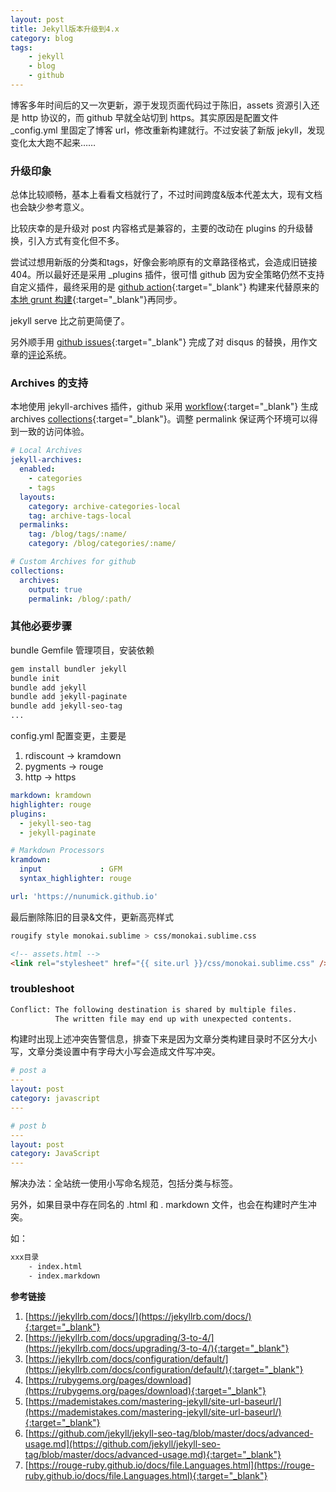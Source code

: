 ```yaml
---
layout: post
title: Jekyll版本升级到4.x
category: blog
tags:
    - jekyll
    - blog
    - github
---
```


博客多年时间后的又一次更新，源于发现页面代码过于陈旧，assets 资源引入还是 http 协议的，而 github 早就全站切到 https。其实原因是配置文件 _config.yml 里固定了博客 url，修改重新构建就行。不过安装了新版 jekyll，发现变化太大跑不起来……

### 升级印象

总体比较顺畅，基本上看看文档就行了，不过时间跨度&版本代差太大，现有文档也会缺少参考意义。

比较庆幸的是升级对 post 内容格式是兼容的，主要的改动在 plugins 的升级替换，引入方式有变化但不多。

尝试过想用新版的分类和tags，好像会影响原有的文章路径格式，会造成旧链接 404。所以最好还是采用 _plugins 插件，很可惜 github 因为安全策略仍然不支持自定义插件，最终采用的是 [github action](https://github.com/nunumick/jekyll-blog-archive-workflow){:target="_blank"} 构建来代替原来的[本地 grunt 构建](/blog/2014/01/16/use-grunt-with-jekyll.html){:target="_blank"}再同步。

jekyll serve 比之前更简便了。

另外顺手用 [github issues](https://utteranc.es/?installation_id=39629941&setup_action=install){:target="_blank"} 完成了对 disqus 的替换，用作文章的[评论](#PostComments)系统。

### Archives 的支持

本地使用 jekyll-archives 插件，github 采用 [workflow](https://github.com/features/actions){:target="_blank"} 生成 archives [collections](https://jekyllrb.com/docs/collections/){:target="_blank"}。调整 permalink 保证两个环境可以得到一致的访问体验。

```yaml
# Local Archives
jekyll-archives:
  enabled:
    - categories
    - tags
  layouts:
    category: archive-categories-local
    tag: archive-tags-local
  permalinks:
    tag: /blog/tags/:name/
    category: /blog/categories/:name/

# Custom Archives for github
collections:
  archives:
    output: true
    permalink: /blog/:path/
```

### 其他必要步骤

bundle Gemfile 管理项目，安装依赖

```bash
gem install bundler jekyll
bundle init
bundle add jekyll
bundle add jekyll-paginate
bundle add jekyll-seo-tag
...
```

config.yml 配置变更，主要是

1. rdiscount -> kramdown
2. pygments -> rouge
3. http -> https

```yaml
markdown: kramdown
highlighter: rouge
plugins:
  - jekyll-seo-tag
  - jekyll-paginate

# Markdown Processors
kramdown:
  input             : GFM
  syntax_highlighter: rouge

url: 'https://nunumick.github.io'
```

最后删除陈旧的目录&文件，更新高亮样式

```bash
rougify style monokai.sublime > css/monokai.sublime.css
```

```html
<!-- assets.html -->
<link rel="stylesheet" href="{{ site.url }}/css/monokai.sublime.css" />
```

### troubleshoot

```bash
Conflict: The following destination is shared by multiple files.
          The written file may end up with unexpected contents.
```

构建时出现上述冲突告警信息，排查下来是因为文章分类构建目录时不区分大小写，文章分类设置中有字母大小写会造成文件写冲突。

```yaml
# post a
---
layout: post
category: javascript
---

# post b
---
layout: post
category: JavaScript
---
```

解决办法：全站统一使用小写命名规范，包括分类与标签。

另外，如果目录中存在同名的 .html 和 . markdown 文件，也会在构建时产生冲突。

如：

```bash
xxx目录
    - index.html
    - index.markdown
```


**参考链接**

1. [https://jekyllrb.com/docs/](https://jekyllrb.com/docs/){:target="_blank"}
2. [https://jekyllrb.com/docs/upgrading/3-to-4/](https://jekyllrb.com/docs/upgrading/3-to-4/){:target="_blank"}
3. [https://jekyllrb.com/docs/configuration/default/](https://jekyllrb.com/docs/configuration/default/){:target="_blank"}
4. [https://rubygems.org/pages/download](https://rubygems.org/pages/download){:target="_blank"}
5. [https://mademistakes.com/mastering-jekyll/site-url-baseurl/](https://mademistakes.com/mastering-jekyll/site-url-baseurl/){:target="_blank"}
6. [https://github.com/jekyll/jekyll-seo-tag/blob/master/docs/advanced-usage.md](https://github.com/jekyll/jekyll-seo-tag/blob/master/docs/advanced-usage.md){:target="_blank"}
7. [https://rouge-ruby.github.io/docs/file.Languages.html](https://rouge-ruby.github.io/docs/file.Languages.html){:target="_blank"}

